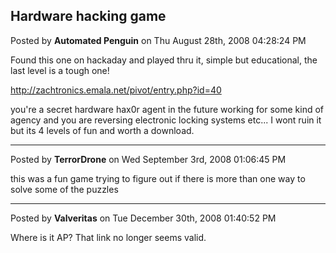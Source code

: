 ## Hardware hacking game
Posted by **Automated Penguin** on Thu August 28th, 2008 04:28:24 PM

Found this one on hackaday and played thru it, simple but educational, the last
level is a tough one!

<http://zachtronics.emala.net/pivot/entry.php?id=40>

you're a secret hardware hax0r agent in the future working for some kind of
agency and you are reversing  electronic locking systems etc... I wont ruin it
but its 4 levels of fun and worth a download.

--------------------------------------------------------------------------------

Posted by **TerrorDrone** on Wed September 3rd, 2008 01:06:45 PM

this was a fun game trying to figure out if there is more than one way to solve
some of the puzzles

--------------------------------------------------------------------------------

Posted by **Valveritas** on Tue December 30th, 2008 01:40:52 PM

Where is it AP?  That link no longer seems valid.
